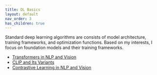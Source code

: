 ```yaml
---
title: DL Basics
layout: default
nav_order: 3
has_children: true
---
```

Standard deep learning algorithms are consists of model architecture, training frameworks, and optimization functions. Based on my interests, I focus on foundation models and their training frameworks.

- [Transformers in NLP and Vision]()
- [CLIP and Its Variants]()
- [Contrastive Learning in NLP and Vision]()